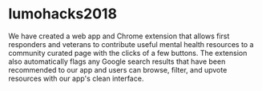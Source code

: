 # lumohacks2018

We have created a web app and Chrome extension that allows first responders and veterans to contribute useful mental health resources to a community curated page with the clicks of a few buttons. The extension also automatically flags any Google search results that have been recommended to our app and users can browse, filter, and upvote resources with our app's clean interface. 
